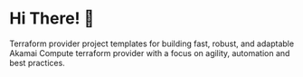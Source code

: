 # Hi There! :wave:

Terraform provider project templates for building fast, robust, and adaptable Akamai Compute terraform provider with a focus on agility, automation and best practices.